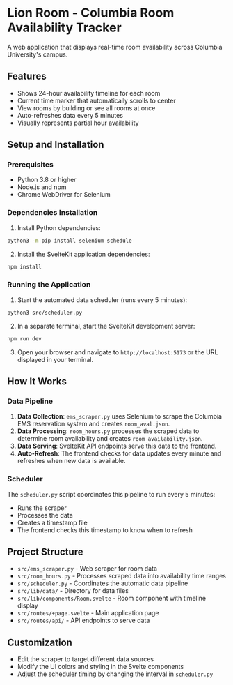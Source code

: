 # Lion Room - Columbia Room Availability Tracker

A web application that displays real-time room availability across Columbia University's campus.

## Features

- Shows 24-hour availability timeline for each room
- Current time marker that automatically scrolls to center
- View rooms by building or see all rooms at once
- Auto-refreshes data every 5 minutes
- Visually represents partial hour availability

## Setup and Installation

### Prerequisites

- Python 3.8 or higher
- Node.js and npm
- Chrome WebDriver for Selenium

### Dependencies Installation

1. Install Python dependencies:
```bash
python3 -m pip install selenium schedule
```

2. Install the SvelteKit application dependencies:
```bash
npm install
```

### Running the Application

1. Start the automated data scheduler (runs every 5 minutes):
```bash
python3 src/scheduler.py
```

2. In a separate terminal, start the SvelteKit development server:
```bash
npm run dev
```

3. Open your browser and navigate to `http://localhost:5173` or the URL displayed in your terminal.

## How It Works

### Data Pipeline

1. **Data Collection**: `ems_scraper.py` uses Selenium to scrape the Columbia EMS reservation system and creates `room_aval.json`.
2. **Data Processing**: `room_hours.py` processes the scraped data to determine room availability and creates `room_availability.json`.
3. **Data Serving**: SvelteKit API endpoints serve this data to the frontend.
4. **Auto-Refresh**: The frontend checks for data updates every minute and refreshes when new data is available.

### Scheduler

The `scheduler.py` script coordinates this pipeline to run every 5 minutes:
- Runs the scraper
- Processes the data
- Creates a timestamp file
- The frontend checks this timestamp to know when to refresh

## Project Structure

- `src/ems_scraper.py` - Web scraper for room data
- `src/room_hours.py` - Processes scraped data into availability time ranges
- `src/scheduler.py` - Coordinates the automatic data pipeline
- `src/lib/data/` - Directory for data files
- `src/lib/components/Room.svelte` - Room component with timeline display
- `src/routes/+page.svelte` - Main application page
- `src/routes/api/` - API endpoints to serve data

## Customization

- Edit the scraper to target different data sources
- Modify the UI colors and styling in the Svelte components
- Adjust the scheduler timing by changing the interval in `scheduler.py`
